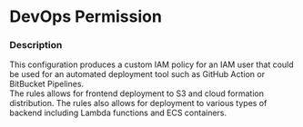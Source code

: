 # DevOps Permission

### Description

This configuration produces a custom IAM policy for an IAM user that could be used for an automated deployment tool such as GitHub Action or BitBucket Pipelines.  
The rules allows for frontend deployment to S3 and cloud formation distribution.
The rules also allows for deployment to various types of backend including Lambda functions and ECS containers.
